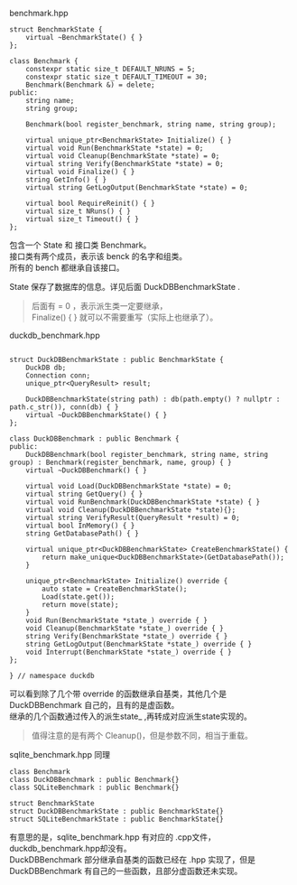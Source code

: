 benchmark.hpp
```
struct BenchmarkState {
	virtual ~BenchmarkState() { }
};

class Benchmark {
	constexpr static size_t DEFAULT_NRUNS = 5;
	constexpr static size_t DEFAULT_TIMEOUT = 30;
	Benchmark(Benchmark &) = delete;
public:
	string name;
	string group;

	Benchmark(bool register_benchmark, string name, string group);

	virtual unique_ptr<BenchmarkState> Initialize() { }
	virtual void Run(BenchmarkState *state) = 0;
	virtual void Cleanup(BenchmarkState *state) = 0;
	virtual string Verify(BenchmarkState *state) = 0;
	virtual void Finalize() { } 
	string GetInfo() { }
	virtual string GetLogOutput(BenchmarkState *state) = 0;
 
	virtual bool RequireReinit() { } 
	virtual size_t NRuns() { } 
	virtual size_t Timeout() { }
};
```
包含一个 State 和 接口类 Benchmark。  
接口类有两个成员，表示该 benck 的名字和组类。  
所有的 bench 都继承自该接口。

State 保存了数据库的信息。详见后面 DuckDBBenchmarkState .

>后面有 = 0 ，表示派生类一定要继承，  
>Finalize() { } 就可以不需要重写（实际上也继承了）。

duckdb_benchmark.hpp
```

struct DuckDBBenchmarkState : public BenchmarkState {
	DuckDB db;
	Connection conn;
	unique_ptr<QueryResult> result;

	DuckDBBenchmarkState(string path) : db(path.empty() ? nullptr : path.c_str()), conn(db) { }
	virtual ~DuckDBBenchmarkState() { }
};

class DuckDBBenchmark : public Benchmark {
public:
	DuckDBBenchmark(bool register_benchmark, string name, string group) : Benchmark(register_benchmark, name, group) { }
	virtual ~DuckDBBenchmark() { }

	virtual void Load(DuckDBBenchmarkState *state) = 0;
	virtual string GetQuery() { } 
	virtual void RunBenchmark(DuckDBBenchmarkState *state) { } 
	virtual void Cleanup(DuckDBBenchmarkState *state){};
	virtual string VerifyResult(QueryResult *result) = 0;
	virtual bool InMemory() { }
	string GetDatabasePath() { }

	virtual unique_ptr<DuckDBBenchmarkState> CreateBenchmarkState() {
		return make_unique<DuckDBBenchmarkState>(GetDatabasePath());
	}

	unique_ptr<BenchmarkState> Initialize() override {
		auto state = CreateBenchmarkState();
		Load(state.get());
		return move(state);
	}
	void Run(BenchmarkState *state_) override {	}
	void Cleanup(BenchmarkState *state_) override { }
	string Verify(BenchmarkState *state_) override { }
	string GetLogOutput(BenchmarkState *state_) override { }
	void Interrupt(BenchmarkState *state_) override { }
};

} // namespace duckdb

```
可以看到除了几个带 override 的函数继承自基类，其他几个是 DuckDBBenchmark 自己的，且有的是虚函数。  
继承的几个函数通过传入的派生state_ ,再转成对应派生state实现的。  
>值得注意的是有两个 Cleanup()，但是参数不同，相当于重载。

sqlite_benchmark.hpp 同理


```
class Benchmark  
class DuckDBBenchmark : public Benchmark{}
class SQLiteBenchmark : public Benchmark{}

struct BenchmarkState
struct DuckDBBenchmarkState : public BenchmarkState{}
struct SQLiteBenchmarkState : public BenchmarkState{}
```

有意思的是，sqlite_benchmark.hpp 有对应的 .cpp文件，duckdb_benchmark.hpp却没有。  
DuckDBBenchmark 部分继承自基类的函数已经在 .hpp 实现了，但是 DuckDBBenchmark 有自己的一些函数，且部分虚函数还未实现。